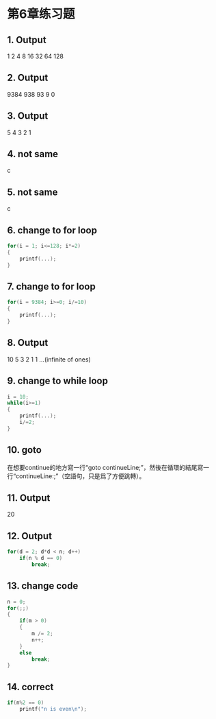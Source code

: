 # 第6章练习题

## 1. Output

1 2 4 8 16 32 64 128

## 2. Output

9384 938 93 9 0

## 3. Output

5 4 3 2 1

## 4. not same

c

## 5. not same

c

## 6. change to for loop

```C
for(i = 1; i<=128; i*=2)
{
    printf(...);
}
```

## 7. change to for loop

```C
for(i = 9384; i>=0; i/=10)
{
    printf(...);
}
```

## 8. Output

10 5 3 2 1 1 ...(infinite of ones)

## 9. change to while loop

```C
i = 10;
while(i>=1)
{
    printf(...);
    i/=2;
}
```

## 10. goto

在想要continue的地方寫一行“goto continueLine;”，然後在循環的結尾寫一行“continueLine:;”（空語句，只是爲了方便跳轉）。

## 11. Output

20

## 12. Output

```C
for(d = 2; d*d < n; d++)
    if(n % d == 0)
        break;
```

## 13. change code

```C
n = 0;
for(;;)
{
    if(m > 0)
    {
        m /= 2;
        n++;
    }
    else
        break;
}
```

## 14. correct

```C
if(n%2 == 0)
    printf("n is even\n");
```
